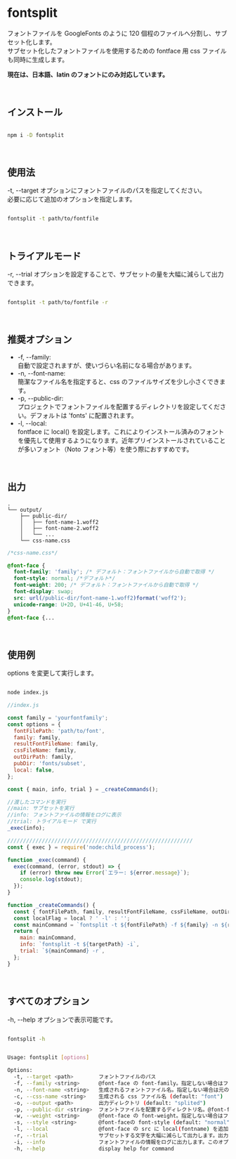 # fontsplit

フォントファイルを GoogleFonts のように 120 個程のファイルへ分割し、サブセット化します。\
サブセット化したフォントファイルを使用するための fontface 用 css ファイルも同時に生成します。

**現在は、日本語、latin のフォントにのみ対応しています。**

<br />

## インストール

```bash

npm i -D fontsplit

```

<br />

## 使用法

-t, --target オプションにフォントファイルのパスを指定してください。<br />
必要に応じて追加のオプションを指定します。<br />

```bash

fontsplit -t path/to/fontfile

```

<br />

## トライアルモード

-r, --trial オプションを設定することで、サブセットの量を大幅に減らして出力できます。<br />

```bash

fontsplit -t path/to/fontfile -r

```

<br />

## 推奨オプション

- -f, --family: <br />自動で設定されますが、使いづらい名前になる場合があります。<br />
- -n, --font-name: <br />簡潔なファイル名を指定すると、css のファイルサイズを少し小さくできます。<br />
- -p, --public-dir: <br />プロジェクトでフォントファイルを配置するディレクトリを設定してください。デフォルトは 'fonts' に配置されます。<br />
- -l, --local: <br />fontface に local() を設定します。これによりインストール済みのフォントを優先して使用するようになります。近年プリインストールされていることが多いフォント（Noto フォント等）を使う際におすすめです。

<br />

## 出力

```
.
└── output/
    ├── public-dir/
    │   ├── font-name-1.woff2
    │   ├── font-name-2.woff2
    │   └── ...
    └── css-name.css
```

```css
/*css-name.css*/

@font-face {
  font-family: 'family'; /* デフォルト：フォントファイルから自動で取得 */
  font-style: normal; /*デフォルト*/
  font-weight: 200; /* デフォルト：フォントファイルから自動で取得 */
  font-display: swap;
  src: url(/public-dir/font-name-1.woff2)format('woff2');
  unicode-range: U+2D, U+41-46, U+58;
}
@font-face {...
```

<br />

## 使用例

options を変更して実行します。

```bash

node index.js

```

```javascript
//index.js

const family = 'yourfontfamily';
const options = {
  fontFilePath: 'path/to/font',
  family: family,
  resultFontFileName: family,
  cssFileName: family,
  outDirPath: family,
  pubDir: 'fonts/subset',
  local: false,
};

const { main, info, trial } = _createCommands();

//渡したコマンドを実行
//main: サブセットを実行
//info: フォントファイルの情報をログに表示
//trial: トライアルモード で実行
_exec(info);

///////////////////////////////////////////////////////////
const { exec } = require('node:child_process');

function _exec(command) {
  exec(command, (error, stdout) => {
    if (error) throw new Error(`エラー: ${error.message}`);
    console.log(stdout);
  });
}

function _createCommands() {
  const { fontFilePath, family, resultFontFileName, cssFileName, outDirPath, pubDir, local } = options;
  const localFlag = local ? ' -l' : '';
  const mainCommand = `fontsplit -t ${fontFilePath} -f ${family} -n ${resultFontFileName} -c ${cssFileName} -o ${outDirPath} -p ${pubDir}${localFlag}`;
  return {
    main: mainCommand,
    info: `fontsplit -t ${targetPath} -i`,
    trial: `${mainCommand} -r`,
  };
}
```

<br />

## すべてのオプション

-h, --help オプションで表示可能です。

```bash

fontsplit -h

```

```bash

Usage: fontsplit [options]

Options:
  -t, --target <path>        フォントファイルのパス
  -f, --family <string>      @font-face の font-family。指定しない場合はフォントファイルから取得します
  -n, --font-name <string>   生成されるフォントファイル名。指定しない場合は元のファイル名を使用します
  -c, --css-name <string>    生成される css ファイル名 (default: "font")
  -o, --output <path>        出力ディレクトリ (default: "splited")
  -p, --public-dir <string>  フォントファイルを配置するディレクトリ名。@font-face の url(/path/fontfile) の path に該当します (default: "fonts")
  -w, --weight <string>      @font-face の font-weight。指定しない場合はフォントファイルから取得します
  -s, --style <string>       @font-faceの font-style (default: "normal")
  -l, --local                @font-face の src に local(fontname) を追加します。fontname はフォントファイルから取得します
  -r, --trial                サブセットする文字を大幅に減らして出力します。出力内容をチェックしたいときに便利です
  -i, --info                 フォントファイルの情報をログに出力します。このオプションを設定しているとサブセット処理はスキップされます。
  -h, --help                 display help for command

```
